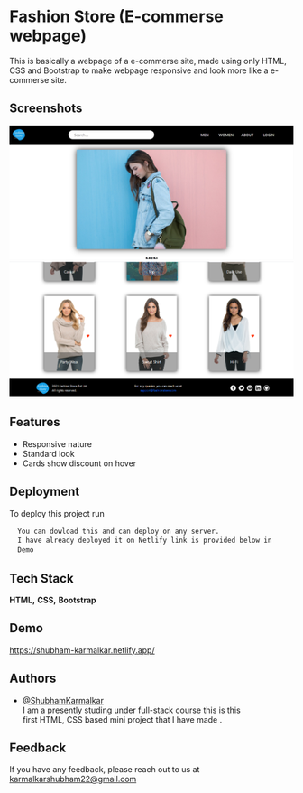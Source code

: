 
# Fashion Store (E-commerse webpage)

This is basically a webpage of a e-commerse site, made using only HTML, CSS and Bootstrap to make webpage responsive and look more like a e-commerse site.


## Screenshots

<kbd>![App Screenshot](https://github.com/Shubham-Karmalkar/First-html-css_Mini_Project/blob/main/first-mini-project/Images/Screenshot%20(748).png)</kbd>
![App Screenshot](https://github.com/Shubham-Karmalkar/First-html-css_Mini_Project/blob/main/first-mini-project/Images/Screenshot%20(747).png)

  
## Features

- Responsive nature
- Standard look
- Cards show discount on hover

  
## Deployment

To deploy this project run

```bash
  You can dowload this and can deploy on any server. 
  I have already deployed it on Netlify link is provided below in
  Demo
```

  
## Tech Stack

**HTML,**
**CSS,**
**Bootstrap**

  
## Demo

https://shubham-karmalkar.netlify.app/



  
## Authors

- [@ShubhamKarmalkar](https://github.com/Shubham-Karmalkar)  
    I am a presently studing under full-stack course this is this  
    first HTML, CSS based mini project that I have made .

  
## Feedback

If you have any feedback, please reach out to us at karmalkarshubham22@gmail.com

  
